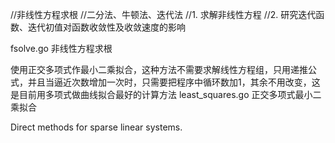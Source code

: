 //非线性方程求根
//二分法、牛顿法、迭代法
//1. 求解非线性方程
//2. 研究迭代函数、迭代初值对函数收敛性及收敛速度的影响

fsolve.go 非线性方程求根


使用正交多项式作最小二乘拟合，这种方法不需要求解线性方程组，只用递推公式，并且当逼近次数增加一次时，只需要把程序中循环数加1，其余不用改变，这是目前用多项式做曲线拟合最好的计算方法
least_squares.go 正交多项式最小二乘拟合



Direct methods for sparse linear systems.